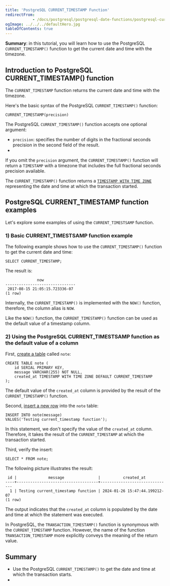 ```yaml
---
title: 'PostgreSQL CURRENT_TIMESTAMP Function'
redirectFrom: 
            - /docs/postgresql/postgresql-date-functions/postgresql-current_timestamp/
ogImage: ../../../defaultHero.jpg
tableOfContents: true
---
```


**Summary**: in this tutorial, you will learn how to use the PostgreSQL `CURRENT_TIMESTAMP()` function to get the current date and time with the timezone.



## Introduction to PostgreSQL CURRENT_TIMESTAMP() function



The `CURRENT_TIMESTAMP` function returns the current date and time with the timezone.



Here's the basic syntax of the PostgreSQL `CURRENT_TIMESTAMP()` function:



```
CURRENT_TIMESTAMP(precision)
```



The PostgreSQL `CURRENT_TIMESTAMP()` function accepts one optional argument:



- `precision`: specifies the number of digits in the fractional seconds precision in the second field of the result.
- 


If you omit the `precision` argument, the `CURRENT_TIMESTAMP()` function will return a `TIMESTAMP` with a timezone that includes the full fractional seconds precision available.



The `CURRENT_TIMESTAMP()` function returns a [`TIMESTAMP WITH TIME ZONE`](/docs/postgresql/postgresql-timestamp) representing the date and time at which the transaction started.



## PostgreSQL CURRENT_TIMESTAMP function examples



Let's explore some examples of using the `CURRENT_TIMESTSAMP` function.



### 1) Basic CURRENT_TIMESTSAMP function example



The following example shows how to use the `CURRENT_TIMESTAMP()` function to get the current date and time:



```
SELECT CURRENT_TIMESTAMP;
```



The result is:



```
              now
-------------------------------
 2017-08-15 21:05:15.723336-07
(1 row)
```



Internally, the `CURRENT_TIMESTAMP()` is implemented with the `NOW()` function, therefore, the column alias is `NOW`.



Like the `NOW()` function, the `CURRENT_TIMESTAMP()` function can be used as the default value of a timestamp column.



### 2) Using the PostgreSQL CURRENT_TIMESTSAMP function as the default value of a column



First, [create a table](/docs/postgresql/postgresql-create-table) called `note`:



```
CREATE TABLE note (
    id SERIAL PRIMARY KEY,
    message VARCHAR(255) NOT NULL,
    created_at TIMESTAMP WITH TIME ZONE DEFAULT CURRENT_TIMESTAMP
);
```



The default value of the `created_at` column is provided by the result of the `CURRENT_TIMESTAMP()` function.



Second, [insert a new row](/docs/postgresql/postgresql-insert) into the `note` table:



```
INSERT INTO note(message)
VALUES('Testing current_timestamp function');
```



In this statement, we don't specify the value of the `created_at` column. Therefore, it takes the result of the `CURRENT_TIMESTAMP` at which the transaction started.



Third, verify the insert:



```
SELECT * FROM note;
```



The following picture illustrates the result:



```
 id |              message               |          created_at
----+------------------------------------+-------------------------------
  1 | Testing current_timestamp function | 2024-01-26 15:47:44.199212-07
(1 row)
```



The output indicates that the `created_at` column is populated by the date and time at which the statement was executed.



In PostgreSQL, the `TRANSACTION_TIMESTAMP()` function is synonymous with the `CURRENT_TIMESTAMP` function. However, the name of the function `TRANSACTION_TIMESTAMP` more explicitly conveys the meaning of the return value.



## Summary



- Use the PostgreSQL `CURRENT_TIMESTAMP()` to get the date and time at which the transaction starts.
- 
